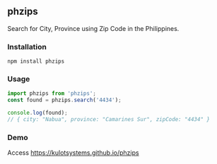 ## phzips
Search for City, Province using Zip Code in the Philippines.

### Installation
```shell
npm install phzips
```

### Usage
```javascript
import phzips from 'phzips';
const found = phzips.search('4434');

console.log(found);
// { city: "Nabua", province: "Camarines Sur", zipCode: "4434" }
```

### Demo
Access <https://kulotsystems.github.io/phzips>
